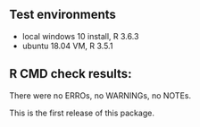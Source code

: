 ## Test environments
* local windows 10 install, R 3.6.3
* ubuntu 18.04 VM, R 3.5.1

## R CMD check results:
There were no ERROs, no WARNINGs, no NOTEs.



This is the first release of this package.
